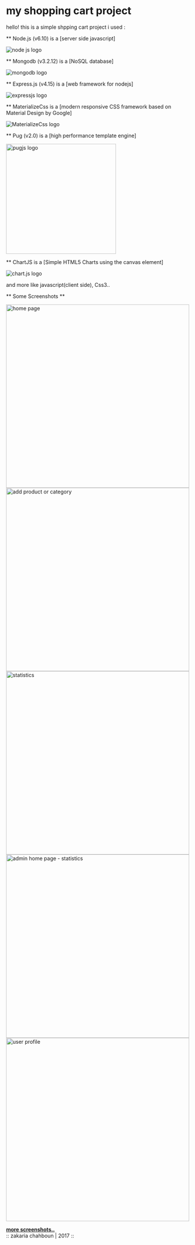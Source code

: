 # my shopping cart project

hello! this is a simple shpping cart project
i used :

** Node.js (v6.10) is a [server side javascript]

![node js logo](https://www.compteepargneco2.com/wp-content/uploads/2015/06/prize-node.js_.png)

** Mongodb (v3.2.12) is a [NoSQL database]

![mongodb logo](http://www.lafabriquedecode.com/blog/wp-content/uploads/2013/04/mongo_logo.png)

** Express.js (v4.15) is a [web framework for nodejs]

![expressjs logo](http://madisonabshire.com/img/tech-svg/Express.png)

** MaterializeCss is a [modern responsive CSS framework based on Material Design by Google]

![MaterializeCss logo](http://jugid.fr/wp-content/uploads/2016/03/materialize-logo.png)

** Pug (v2.0) is a [high performance template engine]

<img src='https://cdn.rawgit.com/pugjs/pug-logo/eec436cee8fd9d1726d7839cbe99d1f694692c0c/SVG/pug-final-logo-_-colour-128.svg' width='300px' alt='pugjs logo'/>

** ChartJS is a [Simple HTML5 Charts using the canvas element]

![chart.js logo](http://www.chartjs.org/img/chartjs-logo.svg)


and more like javascript(client side), Css3..

** Some Screenshots **

<img src='https://raw.githubusercontent.com/zakaria-chahboun/my-shopping-cart-project/master/screenshots/background.PNG' width='500px' alt='home page'/>

<img src='https://raw.githubusercontent.com/zakaria-chahboun/my-shopping-cart-project/master/screenshots/Admin%20Acc%20Products.PNG' width='500px' alt='add product or category'/>

<img src='https://raw.githubusercontent.com/zakaria-chahboun/my-shopping-cart-project/master/screenshots/Admin%20Account%20More%20Details.png' width='500px' alt='statistics'/>

<img src='https://raw.githubusercontent.com/zakaria-chahboun/my-shopping-cart-project/master/screenshots/Admin%20Account.PNG' width='500px' alt='admin home page - statistics'/>

<img src='https://raw.githubusercontent.com/zakaria-chahboun/my-shopping-cart-project/master/screenshots/les%20achats.PNG' width='500px' alt='user profile'/>

<a href='https://github.com/zakaria-chahboun/my-shopping-cart-project/tree/master/screenshots'><b>more screenshots..</b></a>
<br>
:: zakaria chahboun | 2017 ::

